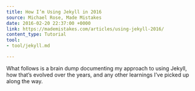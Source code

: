 ```yaml
---
title: How I’m Using Jekyll in 2016
source: Michael Rose, Made Mistakes
date: 2016-02-20 22:37:00 +0000
link: https://mademistakes.com/articles/using-jekyll-2016/
content_type: Tutorial
tool:
- tool/jekyll.md

---
```

What follows is a brain dump documenting my approach to using Jekyll, how that’s evolved over the years, and any other learnings I’ve picked up along the way.





